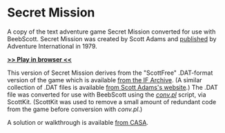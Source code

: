 # Secret Mission

A copy of the text adventure game Secret Mission converted for use with BeebScott. Secret Mission was created by Scott Adams and [published](https://en.wikipedia.org/wiki/List_of_Scott_Adams_Adventure_video_games) by Adventure International in 1979.

[**>> Play in browser <<**](http://bbcmicro.co.uk//jsbeeb/play.php?autoboot&disc=https://raw.githubusercontent.com/ahope1/BeebScott/main/games/ScottAdams/03%20Secret%20Mission/adv03-edited.ssd&cpuMultiplier=2)

This version of Secret Mission derives from the "ScottFree" .DAT-format version of the game which is available [from the IF Archive](https://www.ifarchive.org/indexes/if-archive/scott-adams/games/scottfree/). (A similar collection of .DAT files is available [from Scott Adams's website](https://www.msadams.com/downloads.htm).) The .DAT file was converted for use with BeebScott using the [*conv.pl*](https://github.com/ahope1/BeebScott/tree/main/code/conv.pl) script, via ScottKit. (ScottKit was used to remove a small amount of redundant code from the game before conversion with *conv.pl*.)

A solution or walkthrough is available [from CASA](http://www.solutionarchive.com/game/id%2C472/Secret+Mission.html).

